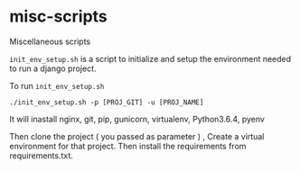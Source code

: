 # misc-scripts
Miscellaneous scripts

`init_env_setup.sh` is a script to initialize and setup the environment needed to run a django project.

To run `init_env_setup.sh` 

`./init_env_setup.sh -p [PROJ_GIT] -u [PROJ_NAME]`

It will inastall nginx, git, pip, gunicorn, virtualenv, Python3.6.4, pyenv

Then clone the project ( you passed as parameter ) , Create a virtual environment for that project.
Then install the requirements from requirements.txt. 